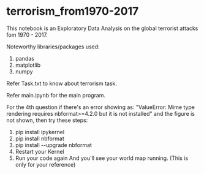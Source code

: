 # terrorism_from1970-2017

This notebook is an Exploratory Data Analysis on the global terrorist attacks fom 1970 - 2017.

Noteworthy libraries/packages used:
1. pandas
2. matplotlib
3. numpy

Refer Task.txt to know about terrorism task.

Refer main.ipynb for the main program.

For the 4th question if there's an error showing as:
"ValueError: Mime type rendering requires nbformat>=4.2.0 but it is not installed" and the figure is not shown,
then try these steps:
1) pip install ipykernel
2) pip install nbformat
3) pip install --upgrade nbformat
4) Restart your Kernel
5) Run your code again
And you'll see your world map running.
(This is only for your reference) 
